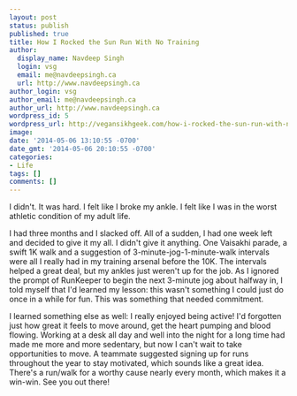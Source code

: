 ```yaml
---
layout: post
status: publish
published: true
title: How I Rocked the Sun Run With No Training
author:
  display_name: Navdeep Singh
  login: vsg
  email: me@navdeepsingh.ca
  url: http://www.navdeepsingh.ca
author_login: vsg
author_email: me@navdeepsingh.ca
author_url: http://www.navdeepsingh.ca
wordpress_id: 5
wordpress_url: http://vegansikhgeek.com/how-i-rocked-the-sun-run-with-no-training/
image: 
date: '2014-05-06 13:10:55 -0700'
date_gmt: '2014-05-06 20:10:55 -0700'
categories:
- Life
tags: []
comments: []
---
```

<p>I didn't. It was hard. I felt like I broke my ankle. I felt like I was in the worst athletic condition of my adult life.</p>
<p>I had three months and I slacked off. All of a sudden, I had one week left and decided to give it my all. I didn't give it anything. One Vaisakhi parade, a swift 1K walk and a suggestion of 3-minute-jog-1-minute-walk intervals were all I really had in my training arsenal before the 10K. The intervals helped a great deal, but my ankles just weren't up for the job. As I ignored the prompt of RunKeeper to begin the next 3-minute jog about halfway in, I told myself that I'd learned my lesson: this wasn't something I could just do once in a while for fun. This was something that needed commitment.</p>
<p>I learned something else as well: I really enjoyed being active! I'd forgotten just how great it feels to move around, get the heart pumping and blood flowing. Working at a desk all day and well into the night for a long time had made me more and more sedentary, but now I can't wait to take opportunities to move. A teammate suggested signing up for runs throughout the year to stay motivated, which sounds like a great idea. There's a run/walk for a worthy cause nearly every month, which makes it a win-win. See you out there!</p>
